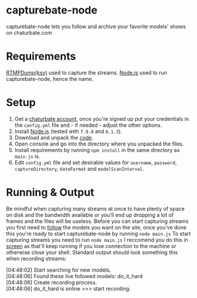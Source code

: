 capturebate-node
================
capturebate-node lets you follow and archive your favorite models' shows on chaturbate.com

Requirements
============
[RTMPDump(ksv)](https://github.com/K-S-V/Scripts/releases) used to capture the streams.
[Node.js](https://nodejs.org/download/) used to run capturebate-node, hence the name.

Setup
=====
1. Get a [chaturbate account](https://chaturbate.com/accounts/register/), once you're signed up put your credentials in the `config.yml` file and - if needed - adjust the other options.
2. Install [Node.js](https://nodejs.org/download/release/) (tested with `7.9.0` and `8.1.3`).
3. Download and unpack the [code](https://codeload.github.com/horacio9a/capturebate-node/zip/master).
4. Open console and go into the directory where you unpacked the files.
5. Install requirements by running `npm install` in the same directory as `main.js` is.
6. Edit `config.yml` file and set desirable values for `username`, `password`, `captureDirectory`, `dateFormat` and `modelScanInterval`.

Running & Output
================
Be mindful when capturing many streams at once to have plenty of space on disk and the bandwidth available or you'll end up dropping a lot of frames and the files will be useless.
Before you can start capturing streams you first need to [follow](https://i.imgur.com/o9QyAVC.png) the models you want on the site, once you've done this you're ready to start capturebate-node by running `node main.js`
To start capturing streams you need to run `node main.js` I reccomend you do this in [screen](https://www.gnu.org/software/screen/) as that'll keep running if you lose connection to the machine or otherwise close your shell.
Standard output should look something this when recording streams:

 [04:48:02] Start searching for new models.                                                                                          
 [04:48:06] Found these live followed models: do_it_hard                                                                                  
 [04:48:06] Create recording process.                                                                                                     
 [04:48:06] do_it_hard is online >>> start recording.                                                                                     
